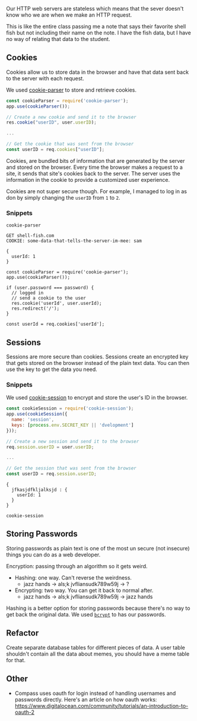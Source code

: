 Our HTTP web servers are stateless which means that the sever doesn't know who we are when we make an HTTP request.

This is like the entire class passing me a note that says their favorite shell fish but not including their name on the note. I have the fish data, but I have no way of relating that data to the student.

## Cookies

Cookies allow us to store data in the browser and have that data sent back to the server with each request.

We used [cookie-parser](https://www.npmjs.com/package/cookie-parser) to store and retrieve cookies.

```js
const cookieParser = require('cookie-parser');
app.use(cookieParser());
```

```js
// Create a new cookie and send it to the browser
res.cookie("userID", user.userID);

...

// Get the cookie that was sent from the browser
const userID = req.cookies["userID"];
```

Cookies, are bundled bits of information that are generated by the server and stored on the browser. Every time the browser makes a request to a site, it sends that site's cookies back to the server. The server uses the information in the cookie to provide a customized user experience.

Cookies are not super secure though. For example, I managed to log in as don by simply changing the `userID` from `1` to `2`.
### Snippets

`cookie-parser`

```
GET shell-fish.com
COOKIE: some-data-that-tells-the-server-im-mee: sam
```

```
{
  userId: 1
}
```

```
const cookieParser = require('cookie-parser');
app.use(cookieParser());
```

```
if (user.password === password) {
  // logged in
  // send a cookie to the user 
  res.cookie('userId', user.userId);
  res.redirect('/');
} 

const userId = req.cookies['userId'];
```

## Sessions

Sessions are more secure than cookies. Sessions create an encrypted key that gets stored on the browser instead of the plain text data. You can then use the key to get the data you need.

### Snippets


We used [cookie-session](https://www.npmjs.com/package/cookie-session) to encrypt and store the user's ID in the browser.

```js
const cookieSession = require('cookie-session');
app.use(cookieSession({
  name: 'session',
  keys: [process.env.SECRET_KEY || 'dvelopment']
}));
```

```js
// Create a new session and send it to the browser
req.session.userID = user.userID;

...

// Get the session that was sent from the browser
const userID = req.session.userID;
```

```
{
  jfkasjdfkljalksjd : {
    userId: 1
  }
}
```

`cookie-session`

## Storing Passwords

Storing passwords as plain text is one of the most un secure (not insecure) things you can do as a web developer. 

Encryption: passing through an algorithm so it gets weird.

* Hashing: one way. Can't reverse the weirdness.
  - jazz hands -> als;k jvfliansudk789w59j -> ?
* Encrypting: two way. You can get it back to normal after.
  - jazz hands -> als;k jvfliansudk789w59j -> jazz hands

Hashing is a better option for storing passwords because there's no way to get back the original data. We used [`bcrypt`](https://www.npmjs.com/package/bcrypt) to has our passwords.


## Refactor

Create separate database tables for different pieces of data. A user table shouldn't contain all the data about memes, you should have a meme table for that. 

## Other

* Compass uses oauth for login instead of handling usernames and passwords directly. Here's an article on how oauth works: https://www.digitalocean.com/community/tutorials/an-introduction-to-oauth-2